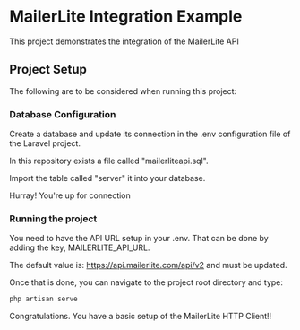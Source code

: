 # MailerLite Integration Example
This project demonstrates the integration of the MailerLite API

## Project Setup
The following are to be considered when running this project:

### Database Configuration
Create a database and update its connection in the .env configuration file of the Laravel project.

In this repository exists a file called "mailerliteapi.sql".

Import the table called "server" it into your database.

Hurray! You're up for connection

### Running the project

You need to have the API URL setup in your .env. That can be done by adding the key, MAILERLITE_API_URL.

The default value is: https://api.mailerlite.com/api/v2 and must be updated.

Once that is done, you can navigate to the project root directory and type:


```bash
php artisan serve
```



Congratulations. You have a basic setup of the MailerLite HTTP Client!!
